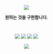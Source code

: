 <div align="center">
  <a href="#"><img src="https://capsule-render.vercel.app/api?type=waving&height=180&text=RTU%20Studio&fontSize=50&fontAlignY=40&fontColor=FFFFFF&color=0:4f4dff,100:de47cc"></a>
  <p><strong>원하는 것을 구현합니다.</strong></p>
  <br>
<p>
  <a href="#"><img src="https://img.shields.io/badge/JAVA-f56042?&logo=oracle&style=for-the-badge&logoColor=ffffff"></a>
  <a href="#"><img src="https://img.shields.io/badge/KOTLIN-d142f5?&logo=kotlin&style=for-the-badge&logoColor=ffffff"></a>
  <a href="#"><img src="https://img.shields.io/badge/GLSL-667fe3?&logo=opengl&style=for-the-badge&logoColor=ffffff"></a>
  <a href="#"><img src="https://img.shields.io/badge/PYTHON-4266f5?&logo=python&style=for-the-badge&logoColor=ffffff"></a>
</p>
<a href="#"><img src="https://capsule-render.vercel.app/api?type=waving&height=180&fontSize=50&fontAlignY=40&fontColor=FFFFFF&color=100:4f4dff,0:de47cc&section=footer"></a>
</div>
